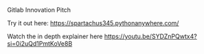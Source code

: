 Gitlab Innovation Pitch

Try it out here:
https://spartachus345.pythonanywhere.com/

Watch the in depth explainer here
https://youtu.be/SYDZnPQwtx4?si=0i2uQd1PmtKoVe8B
